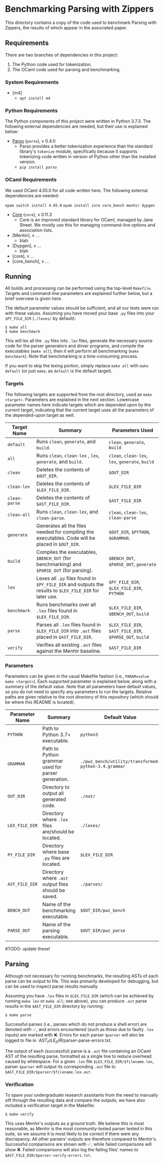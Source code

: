 # Benchmarking Parsing with Zippers

This directory contains a copy of the code used to benchmark Parsing with
Zippers, the results of which appear in the associated paper.

## Requirements

There are two branches of dependencies in this project:

1. The Python code used for tokenization.
2. The OCaml code used for parsing and benchmarking.

### System Requirements

- [m4]
  - `apt install m4`

### Python Requirements

The Python components of this project were written in Python 3.7.3. The following external dependencies are needed, but
their use is explained below:

- [Parso](https://parso.readthedocs.io/en/latest/) (`parso`), v 0.4.0
  - Parso provides a better tokenization experience than the standard library's `tokenize` module, specifically because
    it supports tokenizing code written in version of Python other than the installed version.
  - `pip install parso`

### OCaml Requirements

We used OCaml 4.05.0 for all code written here. The following external dependencies are needed:

`opam switch install 4.05.0`
`opam install core core_bench menhir dypgen`

- [Core](https://ocaml.janestreet.com/ocaml-core/latest/doc/core/index.html) (`core`), v 0.11.3
  - Core is an improved standard library for OCaml, managed by Jane Street. We mostly use this for managing command-line
    options and association lists.
- [Menhir], v ...
  - blah
- [Dypgen], v ...
  - blah
- [core], v ...
- [core_bench], v ...

## Running

All builds and processing can be performed using the top-level `Makefile`. Targets and command-line parameters are
explained further below, but a brief overview is given here.

The default parameter values should be sufficient, and all our tests were run with these values. Assuming you have moved
your base `.py` files into your `$PY_FILE_DIR` (`./lexes/` by default):

```
$ make all
$ make benchmark
```

This will lex all the `.py` files into `.lex` files, generate the necessary source code for the parser generators and
driver programs, and compile the executables (`make all`), then it will perform all benchmarking (`make benchmark`).
Note that benchmarking is a time-consuming process.

If you want to skip the lexing portion, simply replace `make all` with `make default` (or just `make`, as `default` is
the default target).

### Targets

The following targets are supported from the root directory, used as `make <target>`. Parameters are explained in the
next section. Lowercase parameter names here indicate targets which are depended upon by the current target, indicating
that the current target uses all the parameters of the depended-upon target as well.

| Target Name   | Summary                                                                                                   | Parameters Used                                           |
|---------------|-----------------------------------------------------------------------------------------------------------|-----------------------------------------------------------|
| `default`     | Runs `clean`, `generate`, and `build`.                                                                    | `clean`, `generate`, `build`                              |
| `all`         | Runs `clean`, `clean-lex` , `lex`, `generate`, and `build`.                                               | `clean`, `clean-lex`, `lex`, `generate`, `build`          |
| `clean`       | Deletes the contents of `$OUT_DIR`.                                                                       | `$OUT_DIR`                                                |
| `clean-lex`   | Deletes the contents of `$LEX_FILE_DIR`.                                                                  | `$LEX_FILE_DIR`                                           |
| `clean-parse` | Deletes the contents of `$AST_FILE_DIR`.                                                                  | `$AST_FILE_DIR`                                           |
| `clean-all`   | Runs `clean`, `clean-lex`, and `clean-parse`.                                                             | `clean`, `clean-lex`, `clean-parse`                       |
| `generate`    | Generates all the files needed for compiling the executables. Code will be placed in `$OUT_DIR`.          | `$OUT_DIR`, `$PYTHON`, `$GRAMMAR`.                        |
| `build`       | Compiles the executables, `$BENCH_OUT` (for benchmarking) and `$PARSE_OUT` (for parsing).                 | `$BENCH_OUT`, `$PARSE_OUT`, `generate`                    |
| `lex`         | Lexes all `.py` files found in `$PY_FILE_DIR` and outputs the results to `$LEX_FILE_DIR` for later use.   | `$PY_FILE_DIR`, `$LEX_FILE_DIR`, `PYTHON`                 |
| `benchmark`   | Runs benchmarks over all `.lex` files found in `$LEX_FILE_DIR`.                                           | `$LEX_FILE_DIR`, `$BENCH_OUT`, `build`                    |
| `parse`       | Parses all `.lex` files found in `$LEX_FILE_DIR` into `.ast` files placed in `$AST_FILE_DIR`.             | `$LEX_FILE_DIR`, `$AST_FILE_DIR`, `$PARSE_OUT`, `build`   |
| `verify`      | Verifies all existing `.ast` files against the Menhir baseline.                                           | `$AST_FILE_DIR`                                           |

### Parameters

Parameters can be given in the usual Makefile fashion (i.e., `PARAM=value make <target>`). Each supported parameter is
explained below, along with a summary of the default value. Note that all parameters have default values, so you do not
need to specify any parameters to run the targets. Relative paths are given relative to the root directory of this
repository (which should be where this README is located).

| Parameter Name    | Summary                                               | Default Value                                         |
|-------------------|-------------------------------------------------------|-------------------------------------------------------|
| `PYTHON`          | Path to Python 3.7+ executable.                       | `python3`                                             |
| `GRAMMAR`         | Path to Python grammar used for parser generation.    | `./pwz_bench/utility/transformed-python-3.4.grammar`  |
| `OUT_DIR`         | Directory to output all generated code.               | `./out/`                                              |
| `LEX_FILE_DIR`    | Directory where `.lex` files are/should be located.   | `./lexes/`                                            |
| `PY_FILE_DIR`     | Directory where base `.py` files are located.         | `$LEX_FILE_DIR`                                       |
| `AST_FILE_DIR`    | Directory where `.ast` output files should be saved.  | `./parses/`                                           |
| `BENCH_OUT`       | Name of the benchmarking executable.                  | `$OUT_DIR/pwz_bench`                                  |
| `PARSE_OUT`       | Name of the parsing executable.                       | `$OUT_DIR/pwz_parse`                                  |

#TODO: update these!

## Parsing

Although not necessary for running benchmarks, the resulting ASTs of each parse can be output to file. This was
primarily developed for debugging, but can be used to inspect parse results manually.

Assuming you have `.lex` files in `$LEX_FILE_DIR` (which can be achieved by running `make lex` or `make all`; see
above), you can produce `.ast` parse results in the `$AST_FILE_DIR` directory by running:

```
$ make parse
```

Successful parses (i.e., parses which do not produce a shell error) are denoted with ✅, and errors encountered (such as
those due to faulty `.lex` inputs) are marked with ❌. Errors for each parser `$parser` will also be logged to file in
`$AST_FILE_DIR/$parser-parse-errors.txt.

The output of each (successful) parse is a `.ast` file containing an OCaml AST of the resulting parse, formatted as a
single line to reduce overhead caused by whitespace. For a given `.lex` file `$LEX_FILE_DIR/$filename.lex`, parser
`$parser` will output its corresponding `.ast` file to `$AST_FILE_DIR/$parser/$filename.lex.ast`.

### Verification

To spare your undergraduate research assistants from the need to manually sift through the resulting data and compare
the outputs, we have also included a verification target in the Makefile:

```
$ make verify
```

This uses Menhir's outputs as a ground truth. We believe this is most reasonable, as Menhir is the most community-tested
parser tested in this suite, so we assume it is most likely to be correct if there were any discrepancy. All other
parsers' outputs are therefore compared to Menhir's. Successful comparisons are shown with ✅, while failed comparisons
will show ❌. Failed comparisons will also log the failing files' names to `$AST_FILE_DIR/$parser-verify-errors.txt`.
